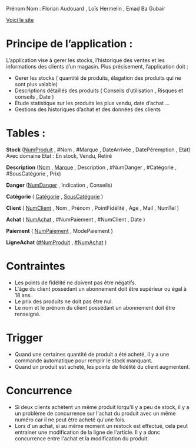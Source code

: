 Prénom Nom : Florian Audouard , Loïs Hermelin , Emad Ba Gubair

[Voici le site](https://supermarche-bd.vercel.app)

# Principe de l’application :

L’application vise à gerer les stocks, l’historique des ventes et les informations des clients d’un magasin.
Plus précisement, l’application doit :
- Gerer les stocks ( quantité de produits, élagation des produits qui ne sont plus valable)
- Descriptions détaillés des produits ( Conseils d’utilisation , Risques et conseils , Date )
- Etude statistique sur les produits les plus vendu, date d’achat …
- Gestions des historiques d’achat et des données des clients

# Tables :

**Stock** (<ins>NumProduit</ins> , #Nom , #Marque , DateArrivée , DatePéremption , Etat)
Avec domaine Etat : En stock, Vendu, Retiré 

**Description** (<ins>Nom</ins> , <ins>Marque</ins> , Description , #NumDanger , #Catégorie , #SousCatégorie  , Prix)

**Danger** (<ins>NumDanger</ins>  , Indication , Conseils)

**Catégorie** ( <ins>Catégorie</ins> , <ins>SousCatégorie</ins>  )

**Client** ( <ins>NumClient</ins>  , Nom , Prénom , PointFidélité , Age , Mail , NumTel )

**Achat** ( <ins>NumAchat</ins>  , #NumPaiement , #NumClient , Date )

**Paiement** ( <ins>NumPaiement</ins>  , ModePaiement )

**LigneAchat** (<ins>#NumProduit</ins> , <ins>#NumAchat</ins> )

# Contraintes 
- Les points de fidélité ne doivent pas être négatifs.
- L'âge du client possédant un abonnement doit être supérieur ou égal à 18 ans.
- Le prix des produits ne doit pas être nul.
- Le nom et le prénom du client possédant un abonnement doit être renseigné.

# Trigger

- Quand une certaines quantité de produit a été acheté, il y a une commande automatique pour remplir le stock manquant.
- Quand un produit est acheté, les points de fidélité du client augmentent.

# Concurrence

- Si deux clients achètent un même produit lorqu'il y a peu de stock, il y a un problème de concurrence sur l'achat du produit avec un mëme numéro car il ne peut être acheté qu'une fois.
- Lors d'un achat, si au même moment un restock est effectué, cela peut entrainer une modification de la ligne de l'article. Il y a donc concurrence entre l'achat et la modification du produit.
